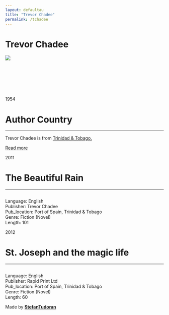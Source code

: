 ```yaml
---
layout: defaultau
title: "Trevor Chadee"
permalink: /tchadee
---
```

<!-- partial:index.partial.html -->
<div class="content">
    <h1>Trevor Chadee</h1>
    <div class="quote">
        <div><img src="NA" class="logo"></div>
    </div>
    <div class="timeline">
        <div style="padding-bottom:100px;"></div>
        <div class="block">
            <div class="date right"><p class="right"> 1954 </p></div>
            <div class="dot"></div>
            <div class="left first">
            <div class="author_country">
                <h1>Author Country</h1><hr>
            <div class="aclocation"> <p>Trevor Chadee is from <a href="http://localhost:4000/3">Trinidad & Tobago.</a></p> </div>
              <div class="acreadmore">  <a href="NA" target="_blank">Read more</a> </div>
            </div>
            </div>
        </div>
        <div class="block">
            <div class="date left"><p class="left">2011</p></div>
            <div class="dot"></div>
            <div class="right">
                <h1>The Beautiful Rain</h1><hr>
                <p><img src=""></p>
                <p>
                Language: English<br/>
                Publisher: Trevor Chadee<br/>
                Pub_location: Port of Spain, Trinidad & Tobago<br/>
                Genre: Fiction (Novel)<br/>
                Length: 101</p>
            </div>
        </div>
        <div class="block">
            <div class="date right"><p class="right">2012</p></div>
            <div class="dot"></div>
            <div class="left hide">
                <h1>St. Joseph and the magic life</h1><hr>
                <p><img src=""></p>
                <p>Language: English<br/>
                Publisher: Rapid Print Ltd<br/>
                Pub_location: Port of Spain, Trinidad & Tobago<br/>
                Genre: Fiction (Novel)<br/>
                Length: 60</p>
            </div>
        </div>
        <div id="footer">
        <p id="copyright">Made by&nbsp;<strong><a href="https://www.linkedin.com/in/nicolae-stefan-tudoran-b02291127/" target="_blank">StefanTudoran</a></strong></p>
    </div>
</div>
<!-- partial -->
  <script src='https://cdnjs.cloudflare.com/ajax/libs/jquery/3.1.1/jquery.min.js'></script><script  src="assets/js/authorscript.js"></script>
